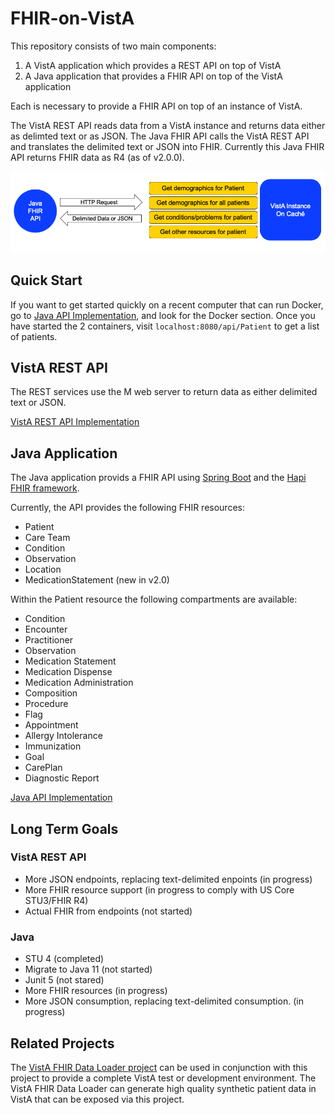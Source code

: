 # FHIR-on-VistA #

This repository consists of two main components:

1. A VistA application which provides a REST API on top of VistA
2. A Java application that provides a FHIR API on top of the VistA application

Each is necessary to provide a FHIR API on top of an instance of VistA. 

The VistA REST API reads data from a VistA instance and returns data either as
delimted text or as JSON. The Java FHIR API calls the VistA REST API and
translates the delimited text or JSON into FHIR. Currently this Java FHIR API
returns FHIR data as R4 (as of v2.0.0).

![Data flow through components](images/component-flow.png)

## Quick Start
If you want to get started quickly on a recent computer that can run Docker, go to
[Java API Implementation](java-api/ReadMe.md), and look for the Docker section. Once
you have started the 2 containers, visit `localhost:8080/api/Patient` to get a list of
patients.

## VistA REST API
The REST services use the M web server to return data as either delimited text or JSON.

[VistA REST API Implementation](VistA-REST-services/docs/ReadMe.md)

## Java Application
The Java application provids a FHIR API using [Spring Boot](https://spring.io/projects/spring-boot) and the [Hapi FHIR framework](http://hapifhir.io/). 

Currently, the API provides the following FHIR resources:

* Patient
* Care Team
* Condition
* Observation
* Location
* MedicationStatement (new in v2.0)

Within the Patient resource the following compartments are available:

* Condition
* Encounter
* Practitioner
* Observation
* Medication Statement
* Medication Dispense
* Medication Administration
* Composition
* Procedure
* Flag
* Appointment
* Allergy Intolerance
* Immunization
* Goal
* CarePlan
* Diagnostic Report

[Java API Implementation](java-api/ReadMe.md)

## Long Term Goals

### VistA REST API
* More JSON endpoints, replacing text-delimited enpoints (in progress)
* More FHIR resource support (in progress to comply with US Core STU3/FHIR R4)
* Actual FHIR from endpoints (not started)

### Java
* STU 4 (completed)
* Migrate to Java 11 (not started)
* Junit 5 (not stared)
* More FHIR resources (in progress)
* More JSON consumption, replacing text-delimited consumption. (in progress)

## Related Projects ##
The [VistA FHIR Data Loader
project](https://github.com/OSEHRA/VistA-FHIR-Data-Loader) can be used in
conjunction with this project to provide a complete VistA test or development
environment. The VistA FHIR Data Loader can generate high quality synthetic
patient data in VistA that can be exposed via this project.
